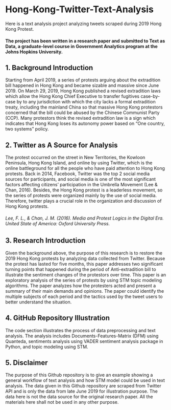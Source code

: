 # Hong-Kong-Twitter-Text-Analysis
Here is a text analysis project analyzing tweets scraped during 2019 Hong Kong Protest.
#### The project has been written in a research paper and submitted to Text as Data, a graduate-level course in Government Analytics program at the Johns Hopkins University.
## 1. Background Introduction
Starting from April 2019, a series of protests arguing about the extradition bill happened in Hong Kong and became sizable and massive since June 2019. On March 29, 2019, Hong Kong published a revised extradition laws which allow the Hong Kong Chief Executive to transfer fugitives case-by-case by to any jurisdiction with which the city lacks a formal extradition treaty, including the mainland China so that massive Hong Kong protestors concerned that the bill could be abused by the Chinese Communist Party (CCP). Many protestors think the revised extradition law is a sign which indicates that Hong Kong loses its autonomy power based on “One country, two systems” policy. 
## 2. Twitter as A Source for Analysis
The protest occurred on the street in New Territories, the Kowloon Peninsula, Hong Kong Island, and online by using Twitter, which is the online battleground for all the people who have paid attention to Hong Kong protests. Back in 2014, Facebook, Twitter was the top 2 social media sources for participants, and social media is one of the most significant factors affecting citizens’ participation in the Umbrella Movement (Lee & Chan, 2016). Besides, the Hong Kong protest is a leaderless movement, so the series of protests were organized mainly by the use of social media. Therefore, twitter plays a crucial role in the organization and discussion of Hong Kong protests.

###### Lee, F. L., & Chan, J. M. (2016). Media and Protest Logics in the Digital Era. United State of America: Oxford University Press.

## 3. Research Introduction 
Given the background above, the purpose of this research is to restore the 2019 Hong Kong protests by analyzing data collected from Twitter. Because the protest has lasted for five months, this paper addresses two significant turning points that happened during the period of Anti-extradition bill to illustrate the sentiment changes of the protestors over time. This paper is an exploratory analysis of the series of protests by using STM topic modeling algorithms. The paper analyzes how the protesters acted and present a summary of their main demands and opinions. The paper could identify the multiple subjects of each period and the tactics used by the tweet users to better understand the situation.

## 4. GitHub Repository Illustration 
The code section illustrates the process of data preprocessing and text analysis. The analysis includes Documents-Features-Matrix (DFM) using Quanteda, sentiments analysis using VADER sentiment analysis package in Python, and topic modeling using STM.

## 5. Disclaimer
The purpose of this Github repository is to give an example showing a general workflow of text analysis and how STM model could be used in text analysis. The data given in this Github repository are scraped from Twitter API and is only the data from late June 2019 for illustration purpose. The data here is not the data source for the original research paper. All the materials here shall not be used in any other purpose.
